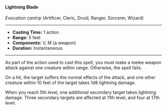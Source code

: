 #### Lightning Blade
*Evocation cantrip* (Artificer, Cleric, Druid, Ranger, Sorcerer, Wizard)
___
- **Casting Time:** 1 action
- **Range:** 5 feet
- **Components:** V, M (a weapon)
- **Duration:** Instantaneous
---
As part of the action used to cast this spell, you must make a melee weapon attack against one creature within range. Otherwise, the spell fails.

On a hit, the target suffers the normal effects of the attack, and one other creature within 10 feet of the target takes 1d8 lightning damage.

When you reach 5th level, one additional secondary target takes lightning damage. Three secondary targets are affected at 11th level, and four at 17th level.
